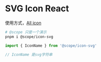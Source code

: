 # SVG Icon React

使用方式，[All icon](https://patternopen.github.io/icons/)

```bash
# @scope 只是一个演示
pnpm i @scope/icon-svg
```

```ts
import { IconName } from '@scope/icon-svg'

// IconName 是svg字符串
```